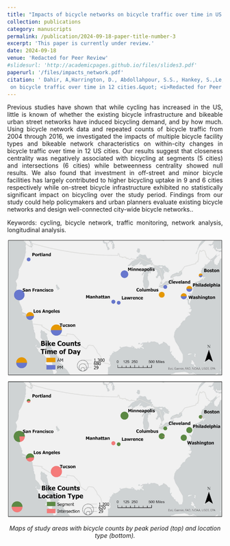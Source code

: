 ```yaml
---
title: "Impacts of bicycle networks on bicycle traffic over time in US cities"
collection: publications
category: manuscripts
permalink: /publication/2024-09-18-paper-title-number-3
excerpt: 'This paper is currently under review.'
date: 2024-09-18
venue: 'Redacted for Peer Review'
#slidesurl: 'http://academicpages.github.io/files/slides3.pdf'
paperurl: '/files/impacts_network.pdf'
citation: ' Dahir, A,Harrington, D., Abdollahpour, S.S., Hankey, S.,Le, H.T.K. (2024). &quot;Impacts of bicycle network
 on bicycle traffic over time in 12 cities.&quot; <i>Redacted for Peer Review</i>.'
---
```


<p align="justify">Previous studies have shown that while cycling has increased in the US, little is known of whether the existing bicycle infrastructure and bikeable urban street networks have induced bicycling demand, and by how much. Using bicycle network data and repeated counts of bicycle traffic from 2004 through 2016, we investigated the impacts of multiple bicycle facility types and bikeable network characteristics on within-city changes in bicycle traffic over time in 12 US cities. Our results suggest that closeness centrality was negatively associated with bicycling at segments (5 cities) and intersections (6 cities) while betweenness centrality showed null results. We also found that investment in off-street and minor bicycle facilities has largely contributed to higher bicycling uptake in 9 and 6 cities respectively while on-street bicycle infrastructure exhibited no statistically significant impact on bicycling over the study period. Findings from our study could help policymakers and urban planners evaluate existing bicycle networks and design well-connected city-wide bicycle networks..</p>

<p align="justify">Keywords: cycling, bicycle network, traffic monitoring, network analysis, longitudinal analysis.</p>

<p align="center"> <img src="/images/study_network.png" style = "border:0"> </p>
<p font size = "8" align="center"><i> Maps of study areas with bicycle counts by peak period (top) and location type (bottom). </i></p>